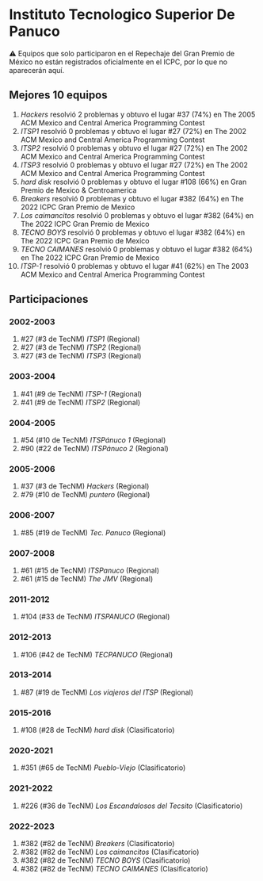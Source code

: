 # Instituto Tecnologico Superior De Panuco

:warning: Equipos que solo participaron en el Repechaje del Gran Premio de México no están registrados oficialmente en el ICPC, por lo que no aparecerán aquí.

## Mejores 10 equipos

1. _Hackers_ resolvió 2 problemas y obtuvo el lugar #37 (74%) en The 2005 ACM Mexico and Central America Programming Contest
1. _ITSP1_ resolvió 0 problemas y obtuvo el lugar #27 (72%) en The 2002 ACM Mexico and Central America Programming Contest
1. _ITSP2_ resolvió 0 problemas y obtuvo el lugar #27 (72%) en The 2002 ACM Mexico and Central America Programming Contest
1. _ITSP3_ resolvió 0 problemas y obtuvo el lugar #27 (72%) en The 2002 ACM Mexico and Central America Programming Contest
1. _hard disk_ resolvió 0 problemas y obtuvo el lugar #108 (66%) en Gran Premio de Mexico & Centroamerica
1. _Breakers_ resolvió 0 problemas y obtuvo el lugar #382 (64%) en The 2022 ICPC Gran Premio de Mexico
1. _Los caimancitos_ resolvió 0 problemas y obtuvo el lugar #382 (64%) en The 2022 ICPC Gran Premio de Mexico
1. _TECNO BOYS_ resolvió 0 problemas y obtuvo el lugar #382 (64%) en The 2022 ICPC Gran Premio de Mexico
1. _TECNO CAIMANES_ resolvió 0 problemas y obtuvo el lugar #382 (64%) en The 2022 ICPC Gran Premio de Mexico
1. _ITSP-1_ resolvió 0 problemas y obtuvo el lugar #41 (62%) en The 2003 ACM Mexico and Central America Programming Contest

## Participaciones

### 2002-2003

1. #27 (#3 de TecNM) _ITSP1_ (Regional)
1. #27 (#3 de TecNM) _ITSP2_ (Regional)
1. #27 (#3 de TecNM) _ITSP3_ (Regional)

### 2003-2004

1. #41 (#9 de TecNM) _ITSP-1_ (Regional)
1. #41 (#9 de TecNM) _ITSP2_ (Regional)

### 2004-2005

1. #54 (#10 de TecNM) _ITSPánuco 1_ (Regional)
1. #90 (#22 de TecNM) _ITSPánuco 2_ (Regional)

### 2005-2006

1. #37 (#3 de TecNM) _Hackers_ (Regional)
1. #79 (#10 de TecNM) _puntero_ (Regional)

### 2006-2007

1. #85 (#19 de TecNM) _Tec. Panuco_ (Regional)

### 2007-2008

1. #61 (#15 de TecNM) _ITSPanuco_ (Regional)
1. #61 (#15 de TecNM) _The JMV_ (Regional)

### 2011-2012

1. #104 (#33 de TecNM) _ITSPANUCO_ (Regional)

### 2012-2013

1. #106 (#42 de TecNM) _TECPANUCO_ (Regional)

### 2013-2014

1. #87 (#19 de TecNM) _Los viajeros del ITSP_ (Regional)

### 2015-2016

1. #108 (#28 de TecNM) _hard disk_ (Clasificatorio)

### 2020-2021

1. #351 (#65 de TecNM) _Pueblo-Viejo_ (Clasificatorio)

### 2021-2022

1. #226 (#36 de TecNM) _Los Escandalosos del Tecsito_ (Clasificatorio)

### 2022-2023

1. #382 (#82 de TecNM) _Breakers_ (Clasificatorio)
1. #382 (#82 de TecNM) _Los caimancitos_ (Clasificatorio)
1. #382 (#82 de TecNM) _TECNO BOYS_ (Clasificatorio)
1. #382 (#82 de TecNM) _TECNO CAIMANES_ (Clasificatorio)



